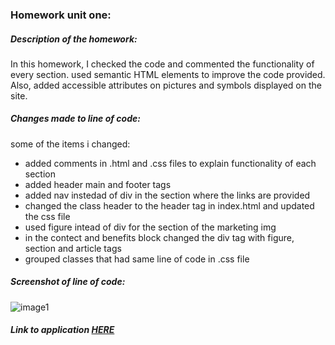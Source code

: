 ### Homework unit one:

##### Description of the homework:

In this homework, I checked the code and commented the functionality of every section.
used semantic HTML elements to improve the code provided. Also, added accessible attributes on pictures and symbols displayed on the site.

##### Changes made to line of code:

some of the items i changed:
* added comments in .html and .css files to explain functionality of each section 
* added header main and footer tags 
* added nav instedad of div in the section where the links are provided
* changed the class header to the header tag in index.html and updated the css file
* used figure intead of div for the section of the marketing img
* in the  contect  and benefits block changed the div tag with figure, section and article tags  
* grouped classes that had same line of code in .css file

##### Screenshot  of line of code:

![image1](.)

##### Link to application [HERE](https://marymd98.github.io/Unit1-Homework/)
